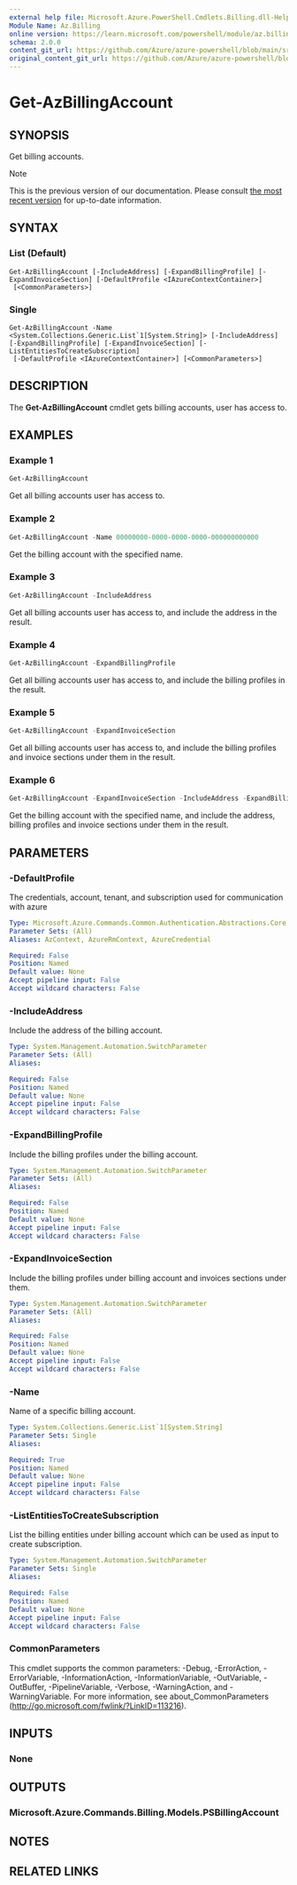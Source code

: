 ```yaml
---
external help file: Microsoft.Azure.PowerShell.Cmdlets.Billing.dll-Help.xml
Module Name: Az.Billing
online version: https://learn.microsoft.com/powershell/module/az.billing/get-azbillingaccount
schema: 2.0.0
content_git_url: https://github.com/Azure/azure-powershell/blob/main/src/Billing/Billing/help/Get-AzBillingAccount.md
original_content_git_url: https://github.com/Azure/azure-powershell/blob/main/src/Billing/Billing/help/Get-AzBillingAccount.md
---
```


# Get-AzBillingAccount

## SYNOPSIS
Get billing accounts.

> [!NOTE]
>This is the previous version of our documentation. Please consult [the most recent version](/powershell/module/az.billing/get-azbillingaccount) for up-to-date information.

## SYNTAX

### List (Default)
```
Get-AzBillingAccount [-IncludeAddress] [-ExpandBillingProfile] [-ExpandInvoiceSection] [-DefaultProfile <IAzureContextContainer>]
 [<CommonParameters>]
```

### Single
```
Get-AzBillingAccount -Name <System.Collections.Generic.List`1[System.String]> [-IncludeAddress] [-ExpandBillingProfile] [-ExpandInvoiceSection] [-ListEntitiesToCreateSubscription]
 [-DefaultProfile <IAzureContextContainer>] [<CommonParameters>]
```

## DESCRIPTION
The **Get-AzBillingAccount** cmdlet gets billing accounts, user has access to.

## EXAMPLES

### Example 1
```powershell
Get-AzBillingAccount
```

Get all billing accounts user has access to.

### Example 2
```powershell
Get-AzBillingAccount -Name 00000000-0000-0000-0000-000000000000
```

Get the billing account with the specified name.

### Example 3
```powershell
Get-AzBillingAccount -IncludeAddress
```

Get all billing accounts user has access to, and include the address in the result.

### Example 4
```powershell
Get-AzBillingAccount -ExpandBillingProfile
```

Get all billing accounts user has access to, and include the billing profiles in the result.

### Example 5
```powershell
Get-AzBillingAccount -ExpandInvoiceSection
```

Get all billing accounts user has access to, and include the billing profiles and invoice sections under them in the result.

### Example 6
```powershell
Get-AzBillingAccount -ExpandInvoiceSection -IncludeAddress -ExpandBillingProfile -Name 00000000-0000-0000-0000-000000000000
```

Get the billing account with the specified name, and include the address, billing profiles and invoice sections under them in the result.

## PARAMETERS

### -DefaultProfile
The credentials, account, tenant, and subscription used for communication with azure

```yaml
Type: Microsoft.Azure.Commands.Common.Authentication.Abstractions.Core.IAzureContextContainer
Parameter Sets: (All)
Aliases: AzContext, AzureRmContext, AzureCredential

Required: False
Position: Named
Default value: None
Accept pipeline input: False
Accept wildcard characters: False
```

### -IncludeAddress
Include the address of the billing account.

```yaml
Type: System.Management.Automation.SwitchParameter
Parameter Sets: (All)
Aliases:

Required: False
Position: Named
Default value: None
Accept pipeline input: False
Accept wildcard characters: False
```

### -ExpandBillingProfile
Include the billing profiles under the billing account.

```yaml
Type: System.Management.Automation.SwitchParameter
Parameter Sets: (All)
Aliases:

Required: False
Position: Named
Default value: None
Accept pipeline input: False
Accept wildcard characters: False
```

### -ExpandInvoiceSection
Include the billing profiles under billing account and invoices sections under them.

```yaml
Type: System.Management.Automation.SwitchParameter
Parameter Sets: (All)
Aliases:

Required: False
Position: Named
Default value: None
Accept pipeline input: False
Accept wildcard characters: False
```

### -Name
Name of a specific billing account.

```yaml
Type: System.Collections.Generic.List`1[System.String]
Parameter Sets: Single
Aliases:

Required: True
Position: Named
Default value: None
Accept pipeline input: False
Accept wildcard characters: False
```

### -ListEntitiesToCreateSubscription
List the billing entities under billing account which can be used as input to create subscription.

```yaml
Type: System.Management.Automation.SwitchParameter
Parameter Sets: Single
Aliases:

Required: False
Position: Named
Default value: None
Accept pipeline input: False
Accept wildcard characters: False
```

### CommonParameters
This cmdlet supports the common parameters: -Debug, -ErrorAction, -ErrorVariable, -InformationAction, -InformationVariable, -OutVariable, -OutBuffer, -PipelineVariable, -Verbose, -WarningAction, and -WarningVariable. For more information, see about_CommonParameters (http://go.microsoft.com/fwlink/?LinkID=113216).

## INPUTS

### None

## OUTPUTS

### Microsoft.Azure.Commands.Billing.Models.PSBillingAccount

## NOTES

## RELATED LINKS
